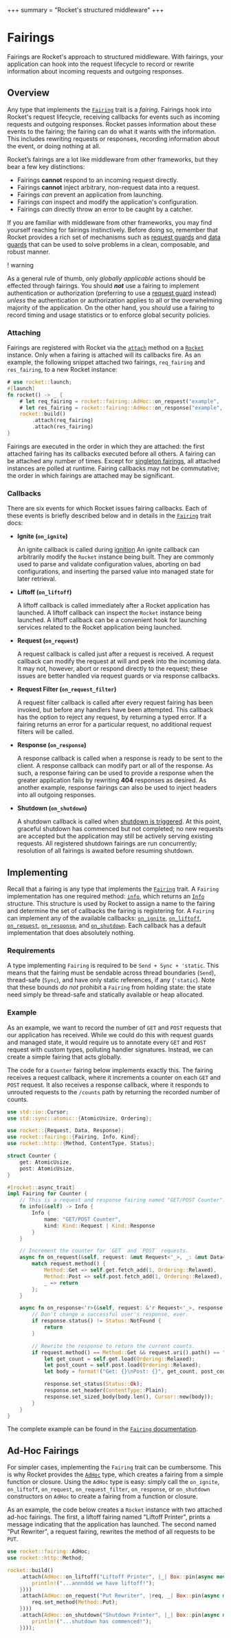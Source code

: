 +++
summary = "Rocket's structured middleware"
+++

# Fairings

Fairings are Rocket's approach to structured middleware. With fairings, your
application can hook into the request lifecycle to record or rewrite information
about incoming requests and outgoing responses.

## Overview

Any type that implements the [`Fairing`] trait is a _fairing_. Fairings hook
into Rocket's request lifecycle, receiving callbacks for events such as incoming
requests and outgoing responses. Rocket passes information about these events to
the fairing; the fairing can do what it wants with the information. This
includes rewriting requests or responses, recording information about the event,
or doing nothing at all.

Rocket’s fairings are a lot like middleware from other frameworks, but they bear
a few key distinctions:

  * Fairings **cannot** respond to an incoming request directly.
  * Fairings **cannot** inject arbitrary, non-request data into a request.
  * Fairings _can_ prevent an application from launching.
  * Fairings _can_ inspect and modify the application's configuration.
  * Fairings _can_ directly throw an error to be caught by a catcher.

If you are familiar with middleware from other frameworks, you may find yourself
reaching for fairings instinctively. Before doing so, remember that Rocket
provides a rich set of mechanisms such as [request guards] and [data guards]
that can be used to solve problems in a clean, composable, and robust manner.

! warning

  As a general rule of thumb, only _globally applicable_ actions should be
  effected through fairings. You should **_not_** use a fairing to implement
  authentication or authorization (preferring to use a [request guard] instead)
  _unless_ the authentication or authorization applies to all or the
  overwhelming majority of the application. On the other hand, you _should_ use a
  fairing to record timing and usage statistics or to enforce global security
  policies.

[`Fairing`]: @api/master/rocket/fairing/trait.Fairing.html
[request guard]: ../requests/#request-guards
[request guards]: ../requests/#request-guards
[data guards]: ../requests/#body-data

### Attaching

Fairings are registered with Rocket via the [`attach`] method on a [`Rocket`]
instance. Only when a fairing is attached will its callbacks fire. As an
example, the following snippet attached two fairings, `req_fairing` and
`res_fairing`, to a new Rocket instance:

```rust
# use rocket::launch;
#[launch]
fn rocket() -> _ {
    # let req_fairing = rocket::fairing::AdHoc::on_request("example", |_, _| Box::pin(async {}));
    # let res_fairing = rocket::fairing::AdHoc::on_response("example", |_, _| Box::pin(async {}));
    rocket::build()
        .attach(req_fairing)
        .attach(res_fairing)
}
```

Fairings are executed in the order in which they are attached: the first
attached fairing has its callbacks executed before all others. A fairing can be
attached any number of times. Except for [singleton fairings], all attached
instances are polled at runtime. Fairing callbacks may not be commutative; the
order in which fairings are attached may be significant.

[singleton fairings]: @api/master/rocket/fairing/trait.Fairing.html#singletons
[`attach`]: @api/master/rocket/struct.Rocket.html#method.attach
[`Rocket`]: @api/master/rocket/struct.Rocket.html

### Callbacks

There are six events for which Rocket issues fairing callbacks. Each of these
events is briefly described below and in details in the [`Fairing`] trait docs:

  * **Ignite (`on_ignite`)**

    An ignite callback is called during [ignition] An ignite callback can
    arbitrarily modify the `Rocket` instance being built. They are commonly
    used to parse and validate configuration values, aborting on bad
    configurations, and inserting the parsed value into managed state for later
    retrieval.

  * **Liftoff (`on_liftoff`)**

    A liftoff callback is called immediately after a Rocket application has
    launched. A liftoff callback can inspect the `Rocket` instance being
    launched. A liftoff callback can be a convenient hook for launching services
    related to the Rocket application being launched.

  * **Request (`on_request`)**

    A request callback is called just after a request is received. A request
    callback can modify the request at will and peek into the incoming data. It
    may not, however, abort or respond directly to the request; these issues are
    better handled via request guards or via response callbacks.

  * **Request Filter (`on_request_filter`)**

    A request filter callback is called after every request fairing has been invoked,
    but before any handlers have been attempted. This callback has the option to
    reject any request, by returning a typed error. If a fairing returns an error
    for a particular request, no additional request filters will be called.

  * **Response (`on_response`)**

    A response callback is called when a response is ready to be sent to the
    client. A response callback can modify part or all of the response. As such,
    a response fairing can be used to provide a response when the greater
    application fails by rewriting **404** responses as desired. As another
    example, response fairings can also be used to inject headers into all
    outgoing responses.

  * **Shutdown (`on_shutdown`)**

    A shutdown callback is called when [shutdown is triggered]. At this point,
    graceful shutdown has commenced but not completed; no new requests are
    accepted but the application may still be actively serving existing
    requests. All registered shutdown fairings are run concurrently; resolution
    of all fairings is awaited before resuming shutdown.

[ignition]: @api/master/rocket/struct.Rocket.html#method.ignite
[shutdown is triggered]: @api/master/rocket/config/struct.Shutdown.html#triggers

## Implementing

Recall that a fairing is any type that implements the [`Fairing`] trait. A
`Fairing` implementation has one required method: [`info`], which returns an
[`Info`] structure. This structure is used by Rocket to assign a name to the
fairing and determine the set of callbacks the fairing is registering for. A
`Fairing` can implement any of the available callbacks: [`on_ignite`],
[`on_liftoff`], [`on_request`], [`on_response`], and [`on_shutdown`]. Each
callback has a default implementation that does absolutely nothing.

[`Info`]: @api/master/rocket/fairing/struct.Info.html
[`info`]: @api/master/rocket/fairing/trait.Fairing.html#tymethod.info
[`on_ignite`]: @api/master/rocket/fairing/trait.Fairing.html#method.on_ignite
[`on_liftoff`]: @api/master/rocket/fairing/trait.Fairing.html#method.on_liftoff
[`on_request`]: @api/master/rocket/fairing/trait.Fairing.html#method.on_request
[`on_request_filter`]: @api/master/rocket/fairing/trait.Fairing.html#method.on_request_filter
[`on_response`]: @api/master/rocket/fairing/trait.Fairing.html#method.on_response
[`on_shutdown`]: @api/master/rocket/fairing/trait.Fairing.html#method.on_shutdown

### Requirements

A type implementing `Fairing` is required to be `Send + Sync + 'static`. This
means that the fairing must be sendable across thread boundaries (`Send`),
thread-safe (`Sync`), and have only static references, if any (`'static`). Note
that these bounds _do not_ prohibit a `Fairing` from holding state: the state
need simply be thread-safe and statically available or heap allocated.

### Example

As an example, we want to record the number of `GET` and `POST` requests that
our application has received. While we could do this with request guards and
managed state, it would require us to annotate every `GET` and `POST` request
with custom types, polluting handler signatures. Instead, we can create a simple
fairing that acts globally.

The code for a `Counter` fairing below implements exactly this. The fairing
receives a request callback, where it increments a counter on each `GET` and
`POST` request. It also receives a response callback, where it responds to
unrouted requests to the `/counts` path by returning the recorded number of
counts.

```rust
use std::io::Cursor;
use std::sync::atomic::{AtomicUsize, Ordering};

use rocket::{Request, Data, Response};
use rocket::fairing::{Fairing, Info, Kind};
use rocket::http::{Method, ContentType, Status};

struct Counter {
    get: AtomicUsize,
    post: AtomicUsize,
}

#[rocket::async_trait]
impl Fairing for Counter {
    // This is a request and response fairing named "GET/POST Counter".
    fn info(&self) -> Info {
        Info {
            name: "GET/POST Counter",
            kind: Kind::Request | Kind::Response
        }
    }

    // Increment the counter for `GET` and `POST` requests.
    async fn on_request(&self, request: &mut Request<'_>, _: &mut Data<'_>) {
        match request.method() {
            Method::Get => self.get.fetch_add(1, Ordering::Relaxed),
            Method::Post => self.post.fetch_add(1, Ordering::Relaxed),
            _ => return
        };
    }

    async fn on_response<'r>(&self, request: &'r Request<'_>, response: &mut Response<'r>) {
        // Don't change a successful user's response, ever.
        if response.status() != Status::NotFound {
            return
        }

        // Rewrite the response to return the current counts.
        if request.method() == Method::Get && request.uri().path() == "/counts" {
            let get_count = self.get.load(Ordering::Relaxed);
            let post_count = self.post.load(Ordering::Relaxed);
            let body = format!("Get: {}\nPost: {}", get_count, post_count);

            response.set_status(Status::Ok);
            response.set_header(ContentType::Plain);
            response.set_sized_body(body.len(), Cursor::new(body));
        }
    }
}
```

The complete example can be found in the [`Fairing`
documentation](@api/master/rocket/fairing/trait.Fairing.html#example).

## Ad-Hoc Fairings

For simpler cases, implementing the `Fairing` trait can be cumbersome. This
is why Rocket provides the [`AdHoc`] type, which creates a fairing from a
simple function or closure. Using the `AdHoc` type is easy: simply call the
`on_ignite`, `on_liftoff`, `on_request`, `on_request_filter`, `on_response`,
or `on_shutdown` constructors on `AdHoc` to create a fairing from a function
or closure.

As an example, the code below creates a `Rocket` instance with two attached
ad-hoc fairings. The first, a liftoff fairing named "Liftoff Printer", prints a
message indicating that the application has launched. The second named "Put
Rewriter", a request fairing, rewrites the method of all requests to be `PUT`.

```rust
use rocket::fairing::AdHoc;
use rocket::http::Method;

rocket::build()
    .attach(AdHoc::on_liftoff("Liftoff Printer", |_| Box::pin(async move {
        println!("...annnddd we have liftoff!");
    })))
    .attach(AdHoc::on_request("Put Rewriter", |req, _| Box::pin(async move {
        req.set_method(Method::Put);
    })))
    .attach(AdHoc::on_shutdown("Shutdown Printer", |_| Box::pin(async move {
        println!("...shutdown has commenced!");
    })));
```

[`AdHoc`]: @api/master/rocket/fairing/struct.AdHoc.html
